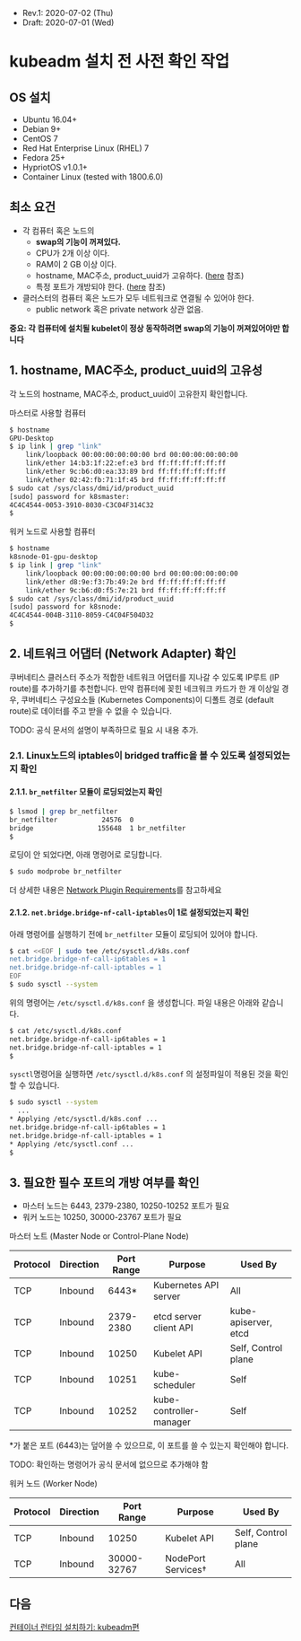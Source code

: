 * Rev.1: 2020-07-02 (Thu)
* Draft: 2020-07-01 (Wed)

# kubeadm 설치 전 사전 확인 작업

## OS 설치

- Ubuntu 16.04+
- Debian 9+
- CentOS 7
- Red Hat Enterprise Linux (RHEL) 7
- Fedora 25+
- HypriotOS v1.0.1+
- Container Linux (tested with 1800.6.0)

## 최소 요건

* 각 컴퓨터 혹은 노드의
  * **swap의 기능이 꺼져있다.**
  * CPU가 2개 이상 이다.
  * RAM이 2 GB 이상 이다.
  * hostname, MAC주소, product_uuid가 고유하다. ([here](https://kubernetes.io/docs/setup/production-environment/tools/kubeadm/install-kubeadm/#verify-mac-address) 참조)
  * 특정 포트가 개방되야 한다. ([here](https://kubernetes.io/docs/setup/production-environment/tools/kubeadm/install-kubeadm/#check-required-ports) 참조)
* 클러스터의 컴퓨터 혹은 노드가 모두 네트워크로 연결될 수 있어야 한다.
  * public network 혹은 private network 상관 없음.

**중요: 각 컴퓨터에 설치될 kubelet이 정상 동작하려면 swap의 기능이 꺼져있어야만 합니다**

## 1. hostname, MAC주소, product_uuid의 고유성

각 노드의 hostname, MAC주소, product_uuid이 고유한지 확인합니다.

마스터로 사용할 컴퓨터

```bash
$ hostname
GPU-Desktop
$ ip link | grep "link"
    link/loopback 00:00:00:00:00:00 brd 00:00:00:00:00:00
    link/ether 14:b3:1f:22:ef:e3 brd ff:ff:ff:ff:ff:ff
    link/ether 9c:b6:d0:ea:33:89 brd ff:ff:ff:ff:ff:ff
    link/ether 02:42:fb:71:1f:45 brd ff:ff:ff:ff:ff:ff
$ sudo cat /sys/class/dmi/id/product_uuid
[sudo] password for k8smaster: 
4C4C4544-0053-3910-8030-C3C04F314C32
$
```

워커 노드로 사용할 컴퓨터

```bash
$ hostname
k8snode-01-gpu-desktop
$ ip link | grep "link"
    link/loopback 00:00:00:00:00:00 brd 00:00:00:00:00:00
    link/ether d8:9e:f3:7b:49:2e brd ff:ff:ff:ff:ff:ff
    link/ether 9c:b6:d0:f5:7e:21 brd ff:ff:ff:ff:ff:ff
$ sudo cat /sys/class/dmi/id/product_uuid
[sudo] password for k8snode: 
4C4C4544-004B-3110-8059-C4C04F504D32
$
```

## 2. 네트워크 어댑터 (Network Adapter) 확인

쿠버네티스 클러스터 주소가 적합한 네트워크 어댑터를 지나갈 수 있도록 IP루트 (IP route)를 추가하기를 추천합니다. 만약 컴퓨터에 꽂힌 네크워크 카드가 한 개 이상일 경우, 쿠버네티스 구성요소들 (Kubernetes Components)이 디폴트 경로 (default route)로 데이터를 주고 받을 수 없을 수 있습니다.

TODO: 공식 문서의 설명이 부족하므로 필요 시 내용 추가.

### 2.1. Linux노드의 iptables이 bridged traffic을 볼 수 있도록 설정되었는지 확인

#### 2.1.1. `br_netfilter` 모듈이 로딩되었는지 확인

```bash
$ lsmod | grep br_netfilter
br_netfilter           24576  0
bridge                155648  1 br_netfilter
$
```

로딩이 안 되었다면, 아래 명령어로 로딩합니다.

```bash
$ sudo modprobe br_netfilter 
```

더 상세한 내용은 [Network Plugin Requirements](https://kubernetes.io/docs/concepts/extend-kubernetes/compute-storage-net/network-plugins/#network-plugin-requirements)를 참고하세요

#### 2.1.2. `net.bridge.bridge-nf-call-iptables`이 1로 설정되었는지 확인

아래 명령어를 실행하기 전에 `br_netfilter` 모듈이 로딩되어 있어야 합니다.

```bash
$ cat <<EOF | sudo tee /etc/sysctl.d/k8s.conf
net.bridge.bridge-nf-call-ip6tables = 1
net.bridge.bridge-nf-call-iptables = 1
EOF
$ sudo sysctl --system
```

위의 명령어는 `/etc/sysctl.d/k8s.conf` 을 생성합니다. 파일 내용은 아래와 같습니다.

```bash
$ cat /etc/sysctl.d/k8s.conf 
net.bridge.bridge-nf-call-ip6tables = 1
net.bridge.bridge-nf-call-iptables = 1
$
```

`sysctl`명령어을 실행하면  `/etc/sysctl.d/k8s.conf` 의 설정파일이 적용된 것을 확인할 수 있습니다.

```bash
$ sudo sysctl --system
  ...
* Applying /etc/sysctl.d/k8s.conf ...
net.bridge.bridge-nf-call-ip6tables = 1
net.bridge.bridge-nf-call-iptables = 1
* Applying /etc/sysctl.conf ...
$
```

## 3. 필요한 필수 포트의 개방 여부를 확인

* 마스터 노드는 6443, 2379-2380, 10250-10252 포트가 필요
* 워커 노드는 10250, 30000-23767 포트가 필요



마스터 노트 (Master Node or Control-Plane Node)

| Protocol | Direction | Port Range | Purpose                 | Used By              |
| -------- | --------- | ---------- | ----------------------- | -------------------- |
| TCP      | Inbound   | 6443*      | Kubernetes API server   | All                  |
| TCP      | Inbound   | 2379-2380  | etcd server client API  | kube-apiserver, etcd |
| TCP      | Inbound   | 10250      | Kubelet API             | Self, Control plane  |
| TCP      | Inbound   | 10251      | kube-scheduler          | Self                 |
| TCP      | Inbound   | 10252      | kube-controller-manager | Self                 |

*가 붙은 포트 (6443)는 덮어쓸 수 있으므로, 이 포트를 쓸 수 있는지 확인해야 합니다.

TODO: 확인하는 명령어가 공식 문서에 없으므로 추가해야 함

워커 노드 (Worker Node)

| Protocol | Direction | Port Range  | Purpose            | Used By             |
| -------- | --------- | ----------- | ------------------ | ------------------- |
| TCP      | Inbound   | 10250       | Kubelet API        | Self, Control plane |
| TCP      | Inbound   | 30000-32767 | NodePort Services† | All                 |

## 다음

[컨테이너 런타임 설치하기: kubeadm편](install_container_runtime_with_kubeadm.md)